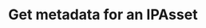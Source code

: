 ---
title: Get metadata for an IPAsset
excerpt: Retrieve metadata for an IPAsset
api:
  file: story-protocol-api-reference.json
  operationId: get_api-v2-assets-assetid-metadata
deprecated: false
hidden: false
metadata:
  title: ''
  description: ''
  robots: index
next:
  description: ''
---